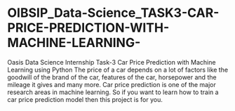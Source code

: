 # OIBSIP_Data-Science_TASK3-CAR-PRICE-PREDICTION-WITH-MACHINE-LEARNING-
 Oasis Data Science Internship Task-3 Car Price Prediction with Machine Learning using Python 
          The price of a car depends on a lot of factors like the goodwill of the brand of the car,
features of the car, horsepower and the mileage it gives and many more. Car price
prediction is one of the major research areas in machine learning. So if you want to learn
how to train a car price prediction model then this project is for you.
